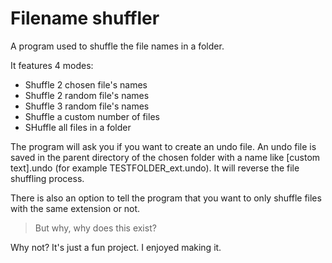 # Filename shuffler

A program used to shuffle the file names in a folder.

It features 4 modes:   
- Shuffle 2 chosen file's names   
- Shuffle 2 random file's names   
- Shuffle 3 random file's names   
- Shuffle a custom number of files   
- SHuffle all files in a folder   

The program will ask you if you want to create an undo file. An undo file is saved in the parent directory of the chosen folder with a name like <FOLDER NAME>[custom text].undo (for example TESTFOLDER_ext.undo). It will reverse the file shuffling process.

There is also an option to tell the program that you want to only shuffle files with the same extension or not.


> But why, why does this exist?

Why not? It's just a fun project. I enjoyed making it.
